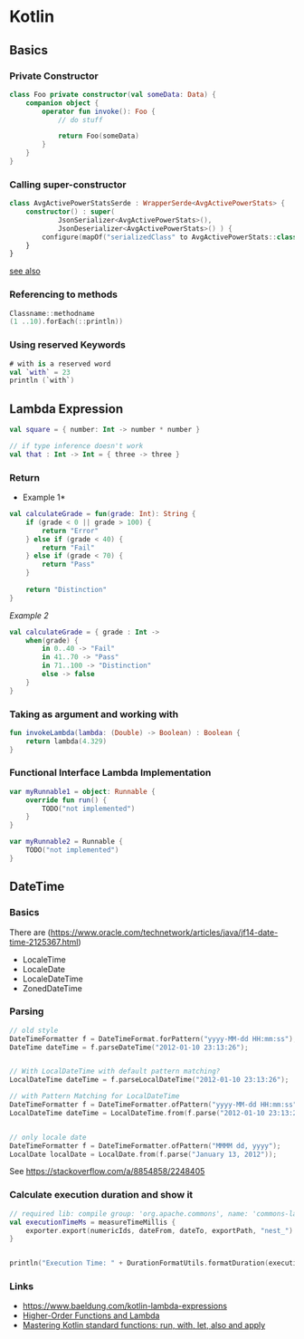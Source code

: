 # Kotlin

## Basics

### Private Constructor
```kotlin
class Foo private constructor(val someData: Data) {
    companion object {
        operator fun invoke(): Foo {
            // do stuff

            return Foo(someData)
        }
    }
}
```

### Calling super-constructor
```kotlin
class AvgActivePowerStatsSerde : WrapperSerde<AvgActivePowerStats> {
    constructor() : super(
            JsonSerializer<AvgActivePowerStats>(),
            JsonDeserializer<AvgActivePowerStats>() ) {
        configure(mapOf("serializedClass" to AvgActivePowerStats::class.java), false)
    }
}
```

[see also](https://stackoverflow.com/questions/44481268/call-super-class-constructor-in-kotlin-super-is-not-an-expression)

### Referencing to methods
```kotlin
Classname::methodname
(1 ..10).forEach(::println))
```

### Using reserved Keywords
```kotlin
# with is a reserved word
val `with` = 23
println (`with`)

```

## Lambda Expression

```kotlin
val square = { number: Int -> number * number }

// if type inference doesn't work
val that : Int -> Int = { three -> three }
```

### Return

* Example 1*

```kotlin
val calculateGrade = fun(grade: Int): String {
    if (grade < 0 || grade > 100) {
        return "Error"
    } else if (grade < 40) {
        return "Fail"
    } else if (grade < 70) {
        return "Pass"
    }
 
    return "Distinction"
}
```

*Example 2*
```kotlin
val calculateGrade = { grade : Int ->
    when(grade) {
        in 0..40 -> "Fail"
        in 41..70 -> "Pass"
        in 71..100 -> "Distinction"
        else -> false
    }
}
```

### Taking as argument and working with
```kotlin
fun invokeLambda(lambda: (Double) -> Boolean) : Boolean {
    return lambda(4.329)
}
```

### Functional Interface Lambda Implementation

```kotlin
var myRunnable1 = object: Runnable {
    override fun run() {
        TODO("not implemented")
    }
}

var myRunnable2 = Runnable {
    TODO("not implemented")
}
```

## DateTime
### Basics
There are (https://www.oracle.com/technetwork/articles/java/jf14-date-time-2125367.html)
  * LocaleTime
  * LocaleDate
  * LocaleDateTime
  * ZonedDateTime
  
### Parsing
```kotlin
// old style
DateTimeFormatter f = DateTimeFormat.forPattern("yyyy-MM-dd HH:mm:ss");
DateTime dateTime = f.parseDateTime("2012-01-10 23:13:26");


// With LocalDateTime with default pattern matching?
LocalDateTime dateTime = f.parseLocalDateTime("2012-01-10 23:13:26");

// with Pattern Matching for LocalDateTime
DateTimeFormatter f = DateTimeFormatter.ofPattern("yyyy-MM-dd HH:mm:ss");
LocalDateTime dateTime = LocalDateTime.from(f.parse("2012-01-10 23:13:26"));


// only locale date
DateTimeFormatter f = DateTimeFormatter.ofPattern("MMMM dd, yyyy");
LocalDate localDate = LocalDate.from(f.parse("January 13, 2012"));
```
See https://stackoverflow.com/a/8854858/2248405

  
### Calculate execution duration and show it
```kotlin
// required lib: compile group: 'org.apache.commons', name: 'commons-lang3', version: '3.8.1'
val executionTimeMs = measureTimeMillis {
    exporter.export(numericIds, dateFrom, dateTo, exportPath, "nest_")
}


println("Execution Time: " + DurationFormatUtils.formatDuration(executionTimeMs, "HH:mm:ss,SSS"))
```

### Links
  * https://www.baeldung.com/kotlin-lambda-expressions
  * [Higher-Order Functions and Lambda](https://kotlinlang.org/docs/reference/lambdas.html)
  * [Mastering Kotlin standard functions: run, with, let, also and apply](https://medium.com/@elye.project/mastering-kotlin-standard-functions-run-with-let-also-and-apply-9cd334b0ef84)
